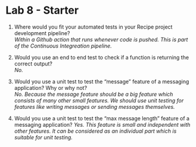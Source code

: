 # Lab 8 - Starter

1. Where would you fit your automated tests in your Recipe project development pipeline?  
   *Within a Github action that runs whenever code is pushed. This is part of the Continuous Integreation pipeline.*

2. Would you use an end to end test to check if a function is returning the correct output?  
    *No.*

3. Would you use a unit test to test the “message” feature of a messaging application? Why or why not?  
   *No. Because the message feature should be a big feature which consists of many other small features. We should use unit testing for features like writing messages or sending messages themselves.*

4. Would you use a unit test to test the “max message length” feature of a messaging application?
   *Yes. This feature is small and independent with other features. It can be considered as an individual part which is suitable for unit testing.*